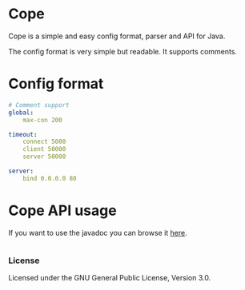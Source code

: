 # Cope
Cope is a simple and easy config format, parser and API for Java.

The config format is very simple but readable. It supports comments.

# Config format

```yaml
# Comment support
global:
    max-con 200

timeout:
	connect 5000
    client 50000
    server 50000

server:
    bind 0.0.0.0 80
```

# Cope API usage

If you want to use the javadoc you can browse it [here](https://jackwhite20.github.io/Cope/doc/).

```java

```

### License

Licensed under the GNU General Public License, Version 3.0.
